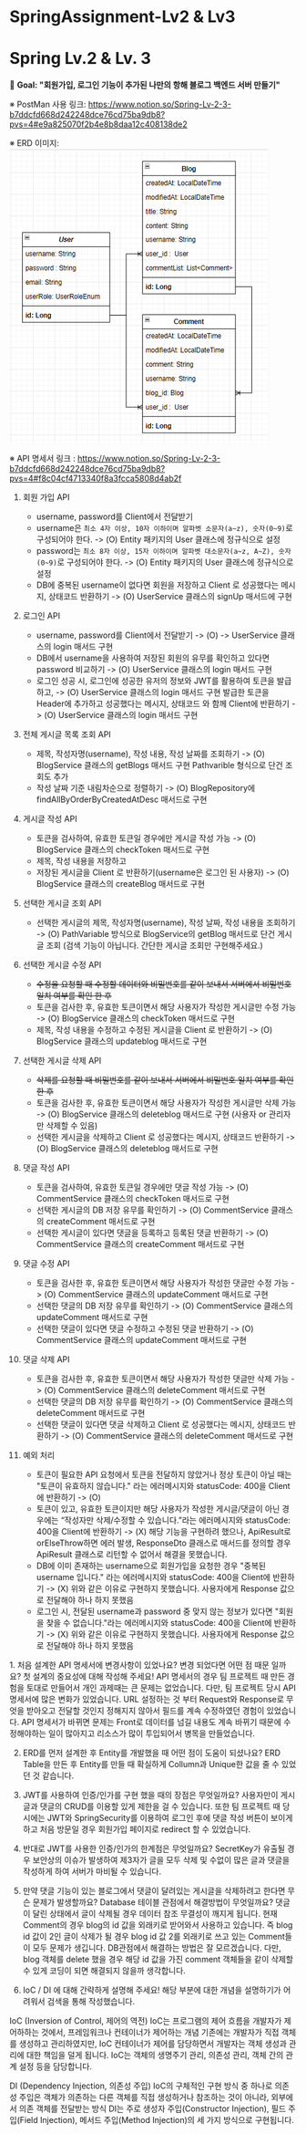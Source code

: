 # SpringAssignment-Lv2 & Lv3

# Spring Lv.2 & Lv. 3

🏁 **Goal:  "회원가입, 로그인 기능이 추가된 나만의 항해 블로그 백엔드 서버 만들기"**


※ PostMan 사용 링크: https://www.notion.so/Spring-Lv-2-3-b7ddcfd668d242248dce76cd75ba9db8?pvs=4#e9a825070f2b4e8b8daa12c408138de2


※ ERD 이미지: ![img_1.png](img.png)


※ API 명세서 링크 : https://www.notion.so/Spring-Lv-2-3-b7ddcfd668d242248dce76cd75ba9db8?pvs=4#f8c04cf4713340f8a3fcca5808d4ab2f


1. 회원 가입 API
    - username, password를 Client에서 전달받기
    - username은  `최소 4자 이상, 10자 이하이며 알파벳 소문자(a~z), 숫자(0~9)`로 구성되어야 한다. -> (O) Entity 패키지의 User 클래스에 정규식으로 설정  
    - password는  `최소 8자 이상, 15자 이하이며 알파벳 대소문자(a~z, A~Z), 숫자(0~9)`로 구성되어야 한다. -> (O) Entity 패키지의 User 클래스에 정규식으로 설정
    - DB에 중복된 username이 없다면 회원을 저장하고 Client 로 성공했다는 메시지, 상태코드 반환하기 -> (O) UserService 클래스의 signUp 매서드에 구현

2. 로그인 API
    - username, password를 Client에서 전달받기 -> (O) -> UserService 클래스의 login 매서드 구현
    - DB에서 username을 사용하여 저장된 회원의 유무를 확인하고 있다면 password 비교하기 -> (O) UserService 클래스의 login 매서드 구현
    - 로그인 성공 시, 로그인에 성공한 유저의 정보와 JWT를 활용하여 토큰을 발급하고, -> (O) UserService 클래스의 login 매서드 구현
      발급한 토큰을 Header에 추가하고 성공했다는 메시지, 상태코드 와 함께 Client에 반환하기 -> (O) UserService 클래스의 login 매서드 구현

3. 전체 게시글 목록 조회 API
    - 제목, 작성자명(username), 작성 내용, 작성 날짜를 조회하기 -> (O) BlogService 클래스의 getBlogs 매서드 구현 Pathvarible 형식으로 단건 조회도 추가
    - 작성 날짜 기준 내림차순으로 정렬하기 -> (O) BlogRepository에 findAllByOrderByCreatedAtDesc 매서드로 구현
   
4. 게시글 작성 API
    - 토큰을 검사하여, 유효한 토큰일 경우에만 게시글 작성 가능 -> (O) BlogService 클래스의 checkToken 매서드로 구현
    - 제목, 작성 내용을 저장하고
    - 저장된 게시글을 Client 로 반환하기(username은 로그인 된 사용자) -> (O) BlogService 클래스의 createBlog 매서드로 구현
   
5. 선택한 게시글 조회 API
    - 선택한 게시글의 제목, 작성자명(username), 작성 날짜, 작성 내용을 조회하기 -> (O) PathVariable 방식으로 BlogService의 getBlog 매서드로 단건 게시글 조회
      (검색 기능이 아닙니다. 간단한 게시글 조회만 구현해주세요.)
   
6. 선택한 게시글 수정 API
    - ~~수정을 요청할 때 수정할 데이터와 비밀번호를 같이 보내서 서버에서 비밀번호 일치 여부를 확인 한 후~~
    - 토큰을 검사한 후, 유효한 토큰이면서 해당 사용자가 작성한 게시글만 수정 가능 -> (O) BlogService 클래스의 checkToken 매서드로 구현
    - 제목, 작성 내용을 수정하고 수정된 게시글을 Client 로 반환하기 -> (O) BlogService 클래스의 updateblog 매서드로 구현

7. 선택한 게시글 삭제 API
    - ~~삭제를 요청할 때 비밀번호를 같이 보내서 서버에서 비밀번호 일치 여부를 확인 한 후~~
    - 토큰을 검사한 후, 유효한 토큰이면서 해당 사용자가 작성한 게시글만 삭제 가능 -> (O) BlogService 클래스의 deleteblog 매서드로 구현 (사용자 or 관리자만 삭제할 수 있음)
    - 선택한 게시글을 삭제하고 Client 로 성공했다는 메시지, 상태코드 반환하기 -> (O) BlogService 클래스의 deleteblog 매서드로 구현

8. 댓글 작성 API
    - 토큰을 검사하여, 유효한 토큰일 경우에만 댓글 작성 가능 -> (O) CommentService 클래스의 checkToken 매서드로 구현
    - 선택한 게시글의 DB 저장 유무를 확인하기 -> (O) CommentService 클래스의 createComment 매서드로 구현
    - 선택한 게시글이 있다면 댓글을 등록하고 등록된 댓글 반환하기 -> (O) CommentService 클래스의 createComment 매서드로 구현
   
9. 댓글 수정 API
    - 토큰을 검사한 후, 유효한 토큰이면서 해당 사용자가 작성한 댓글만 수정 가능 -> (O) CommentService 클래스의 updateComment 매서드로 구현
    - 선택한 댓글의 DB 저장 유무를 확인하기 -> (O) CommentService 클래스의 updateComment 매서드로 구현
    - 선택한 댓글이 있다면 댓글 수정하고 수정된 댓글 반환하기 -> (O) CommentService 클래스의 updateComment 매서드로 구현

10. 댓글 삭제 API
    - 토큰을 검사한 후, 유효한 토큰이면서 해당 사용자가 작성한 댓글만 삭제 가능 -> (O) CommentService 클래스의 deleteComment 매서드로 구현
    - 선택한 댓글의 DB 저장 유무를 확인하기 -> (O) CommentService 클래스의 deleteComment 매서드로 구현
    - 선택한 댓글이 있다면 댓글 삭제하고 Client 로 성공했다는 메시지, 상태코드 반환하기 -> (O) CommentService 클래스의 deleteComment 매서드로 구현

11. 예외 처리
    - 토큰이 필요한 API 요청에서 토큰을 전달하지 않았거나 정상 토큰이 아닐 때는 "토큰이 유효하지 않습니다." 라는 에러메시지와 statusCode: 400을 Client에 반환하기 -> (O)
    - 토큰이 있고, 유효한 토큰이지만 해당 사용자가 작성한 게시글/댓글이 아닌 경우에는 “작성자만 삭제/수정할 수 있습니다.”라는 에러메시지와 statusCode: 400을 Client에 반환하기 -> (X) 해당 기능을 구현하려 했으나, ApiResult로 orElseThrow하면 에러 발생, ResponseDto 클래스로 매서드를 정의할 경우 ApiResult 클래스로 리턴할 수 없어서 해결을 못했습니다. 
    - DB에 이미 존재하는 username으로 회원가입을 요청한 경우 "중복된 username 입니다." 라는 에러메시지와 statusCode: 400을 Client에 반환하기 -> (X) 위와 같은 이유로 구현하지 못했습니다. 사용자에게 Response 값으로 전달해야 하나 하지 못했음
    - 로그인 시, 전달된 username과 password 중 맞지 않는 정보가 있다면 "회원을 찾을 수 없습니다."라는 에러메시지와 statusCode: 400을 Client에 반환하기 -> (X) 위와 같은 이유로 구현하지 못했습니다. 사용자에게 Response 값으로 전달해야 하나 하지 못했음


<aside>
1. 처음 설계한 API 명세서에 변경사항이 있었나요?
   변경 되었다면 어떤 점 때문 일까요? 첫 설계의 중요성에 대해 작성해 주세요!
API 명세서의 경우 팀 프로젝트 때 만든 경험을 토대로 만들어서 개인 과제때는 큰 문제는 없었습니다.
다만, 팀 프로젝트 당시 API명세서에 많은 변화가 있었습니다. URL 설정하는 것 부터 Request와 Response로 무엇을 받아오고 전달할 것인지 정해지지 않아서 필드를 계속 수정하였던 경험이 있었습니다.
API 명세서가 바뀌면 문제는 Front로 데이터를 넘길 내용도 계속 바뀌기 때문에 수정해야하는 일이 많아지고 리소스가 많이 투입되어서 병목을 만들었습니다.

2. ERD를 먼저 설계한 후 Entity를 개발했을 때 어떤 점이 도움이 되셨나요?
ERD Table을 만든 후 Entity를 만들 때 확실하게 Collumn과 Unique한 값을 줄 수 있었던 것 같습니다.

3. JWT를 사용하여 인증/인가를 구현 했을 때의 장점은 무엇일까요?
사용자만이 게시글과 댓글의 CRUD를 이용할 있게 제한을 걸 수 있습니다. 또한 팀 프로젝트 때 당시에는 JWT와 SpringSecurity를 이용하여 로그인 후에 댓글 작성 버튼이 보이게 하고 처음 방문일 경우 회원가입 페이지로 redirect 할 수 있었습니다.

4. 반대로 JWT를 사용한 인증/인가의 한계점은 무엇일까요?
SecretKey가 유출될 경우 보안상의 이슈가 발생하여 제3자가 글을 모두 삭제 및 수없이 많은 글과 댓글을 작성하게 하여 서버가 마비될 수 있습니다.

5. 만약 댓글 기능이 있는 블로그에서 댓글이 달려있는 게시글을 삭제하려고 한다면 무슨 문제가 발생할까요? Database 테이블 관점에서 해결방법이 무엇일까요?
댓글이 달린 상태에서 글이 삭제될 경우 데이터 참조 무결성이 깨지게 됩니다. 현재 Comment의 경우 blog의 id 값을 외래키로 받어와서 사용하고 있습니다. 즉 blog id 값이 2인 글이 삭제가 될 경우 blog id 값 2를 외래키로 쓰고 있는 Comment들이 모두 문제가 생깁니다.
DB관점에서 해결하는 방법은 잘 모르겠습니다. 다만, blog 객체를 delete 했을 경우 해당 id 값을 가진 comment 객체들을 같이 삭제할 수 있게 코딩이 되면 해결되지 않을까 생각합니다.

6. IoC / DI 에 대해 간략하게 설명해 주세요!
해당 부분에 대한 개념을 설명하기가 어려워서 검색을 통해 작성했습니다.

IoC (Inversion of Control, 제어의 역전)
IoC는 프로그램의 제어 흐름을 개발자가 제어하하는 것에서, 프레임워크나 컨테이너가 제어하는 개념
기존에는 개발자가 직접 객체를 생성하고 관리하였지만, IoC 컨테이너가 제어를 담당하면서 개발자는 객체 생성과 관리에 대한 책임을 덜게 됩니다.
IoC는 객체의 생명주기 관리, 의존성 관리, 객체 간의 관계 설정 등을 담당합니다.


DI (Dependency Injection, 의존성 주입)
IoC의 구체적인 구현 방식 중 하나로 의존성 주입은 객체가 의존하는 다른 객체를 직접 생성하거나 참조하는 것이 아니라, 외부에서 의존 객체를 전달받는 방식
DI는 주로 생성자 주입(Constructor Injection), 필드 주입(Field Injection), 메서드 주입(Method Injection)의 세 가지 방식으로 구현됩니다.
</aside>